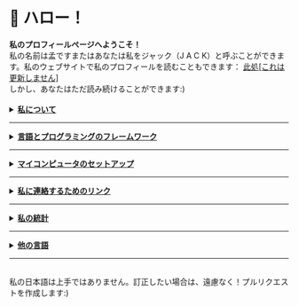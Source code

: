 <h1> 🍵 ハロー！ </h1>
<a><strong>私のプロフィールページへようこそ！</strong> <br>私の名前は孟ですまたはあなたは私をジャック（J A C K）と呼ぶことができます。私のウェブサイトで私のプロフィールを読むこともできます： <a href="https://exoad.github.io/exoad/mds/Main.html">此処[これは更新しません]</a>
  <br>しかし、あなたはただ読み続けることができます:)</a>
<br><br>
<details>
  <summary><strong><u>私について</u></strong></summary>
<h2>私という人間</h2>
<ul>
  <li><strong>競技プログラマー（コンピュータサイエンス）</strong> - USACO 銀部門、CodeForces、 GCJ、
    AtCoder、 など</li>
  <li><strong>主要なプログラミング言語: C</strong></li>
  <li><strong>これらを学ぶ: C++, Lisp</strong></li>
  <li><strong>私は高校生です</strong></li>
  <li><strong>私はソースコードから物を作ったり作ったりするのが大好きです</strong></li>
</ul>
</details>
<hr>
<details>
  <summary><strong><u>言語とプログラミングのフレームワーク</u></strong></summary>
<h2>言語とプログラミングのフレームワーク</h2>
<p>
  <a href="https://www.javascript.com/"><img
      src="https://img.shields.io/badge/JavaScript-F7DF1E?style=for-the-badge&logo=javascript&logoColor=black" alt=""
      srcset=""></a>
  <a href="https://www.oracle.com/java/technologies/"><img
      src="https://img.shields.io/badge/Java-007396?style=for-the-badge&logo=java&logoColor=white"></a>
  <a href="https://en.wikipedia.org/wiki/C_(programming_language)"><img
      src="https://img.shields.io/badge/C-A8B9CC?style=for-the-badge&logo=c&logoColor=white"></a>
  <a href="https://www.cplusplus.com/"><img
      src="https://img.shields.io/badge/C++-00599C?style=for-the-badge&logo=cplusplus&logoColor=white"></a>
  <a href="https://nodejs.org/en/"><img
      src="https://img.shields.io/badge/NodeJS-339933?style=for-the-badge&logo=node.js&logoColor=white"></a>
  <a href="https://clojure.org/"><img
      src="https://img.shields.io/badge/Clojure-5881D8?style=for-the-badge&logo=clojure&logoColor=white"></a>
  <a href="https://html.spec.whatwg.org/"><img
      src="https://img.shields.io/badge/HTML5-E34F26?style=for-the-badge&logo=html5&logoColor=white"></a>
  <a href="https://gradle.org/"><img
      src="https://img.shields.io/badge/Gradle-02303A?style=for-the-badge&logo=gradle&logoColor=white"></a>
  <a href="https://elixir-lang.org/"><img
      src="https://img.shields.io/badge/Elixir-4B275F?style=for-the-badge&logo=elixir&logoColor=white"></a>
  <a href="https://maven.apache.org/"><img
      src="https://img.shields.io/badge/Apache%20Maven-C71A36?style=for-the-badge&logo=apache%20maven&logoColor=white"></a>
  <a href="https://www.rust-lang.org/"><img
      src="https://img.shields.io/badge/Rust-000000?style=for-the-badge&logo=rust&logoColor=white"></a>
  <a href="https://crystal-lang.org/"><img
      src="https://img.shields.io/badge/Crystal-000000?style=for-the-badge&logo=crystal&logoColor=white"></a>
</p>
  </details>
<hr>
<details>
  <summary><strong><u>マイコンピュータのセットアップ</u></strong></summary>
<h2>マイコンピュータのセットアップ</h2>
<ul>
  <li><strong>OS: </strong>Manjaro, Arch</li>
  <li><strong>WM: </strong>i3, BSPWM, PLASMA</li>
  <li><strong>終端: </strong>Kitty, Alacritty</li>
  <li><strong>私のコーディング設定: <br>
      <a href="https://code.visualstudio.com/"><img
          src="https://img.shields.io/badge/Visual_Studio_Code-0078D4?style=for-the-badge&logo=visual%20studio%20code&logoColor=white"></a>
      <a href="https://www.jetbrains.com/clion/"><img
          src="https://img.shields.io/badge/CLion-000000?style=for-the-badge&logo=clion&logoColor=white"></a>
      <a href="https://www.gnu.org/software/emacs/"><img
          src="https://img.shields.io/badge/GNU%20Emacs-7F5AB6?style=for-the-badge&logo=gnu%20emacs&logoColor=white"></a>
    </strong>
</ul>
</details>
<hr>
<details>
  <summary><strong><u>私に連絡するためのリンク</u></strong></summary>
<h2>私に連絡するためのリンク</h2>
<p>
  <a href="https://discord.gg/PbJQRT9zQ8"><img
      src="https://img.shields.io/badge/Discord%20Server-5865F2?style=for-the-badge&logo=discord&logoColor=white"></a>
  <a href="http://exoad.github.io/exoad"><img src="https://img.shields.io/badge/Website-00B265?style=for-the-badge"></a>
  <a href="https://www.reddit.com/user/Chunkyfungus123"><img
      src="https://img.shields.io/badge/u/Chunkyfungus123-FF4500?style=for-the-badge&logo=reddit&logoColor=white"></a>
</p>
</details>
<hr>
<details>
  <summary><strong><u>私の統計</u></strong></summary>
<h2>私の統計</h2>
<p>
  <img src="https://github-readme-stats.vercel.app/api?username=exoad&show_icons=true&theme=calm">
  <img src="https://github-readme-stats.vercel.app/api/top-langs/?username=exoad&layout=compact&theme=calm">
</p>
  </details>
<hr>
<details>
  <summary><strong><u>他の言語</u></strong></summary>
  <h2>他の言語での私のプロフィール</h2>
  <a href="https://github.com/exoad/exoad/blob/main/README.md">英語 / English</a>
  <br>
  <a href="https://github.com/exoad/exoad/blob/main/README_JP.md">日本語 / Japanese</a>
  <br>
  <a href="https://github.com/exoad/exoad/blob/main/README_CH.md">中国語 / Chinese</a>
</details>
<hr>
<br>
<footer>私の日本語は上手ではありません。訂正したい場合は、遠慮なく！プルリクエストを作成します:)</footer>
